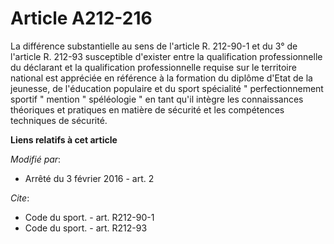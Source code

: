 # Article A212-216

La différence substantielle au sens de l'article R. 212-90-1 et du 3° de l'article R. 212-93 susceptible d'exister entre la
qualification professionnelle du déclarant et la qualification professionnelle requise sur le territoire national est
appréciée en référence à la formation du diplôme d'Etat de la jeunesse, de l'éducation populaire et du sport spécialité "
perfectionnement sportif " mention " spéléologie " en tant qu'il intègre les connaissances théoriques et pratiques en matière
de sécurité et les compétences techniques de sécurité.

**Liens relatifs à cet article**

_Modifié par_:

  - Arrêté du 3 février 2016 - art. 2

_Cite_:

  - Code du sport. - art. R212-90-1
  - Code du sport. - art. R212-93
